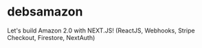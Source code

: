 # debsamazon
 Let's build Amazon 2.0 with NEXT.JS! (ReactJS, Webhooks, Stripe Checkout, Firestore, NextAuth)

